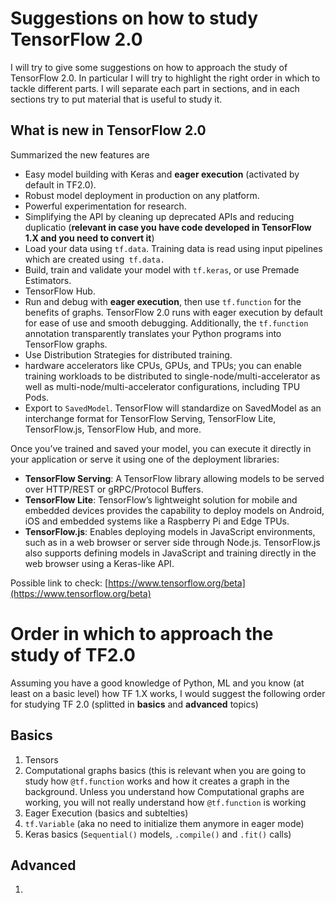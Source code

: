 # Suggestions on how to study TensorFlow 2.0

I will try to give some suggestions on how to approach the study of TensorFlow 2.0. 
In particular I will try to highlight the right order in which to tackle different parts. 
I will separate each part in sections, and in each sections try to put material that is useful to
study it.

## What is new in TensorFlow 2.0

Summarized the new features are

* Easy model building with Keras and __eager execution__ (activated by default in TF2.0).
* Robust model deployment in production on any platform.
* Powerful experimentation for research.
* Simplifying the API by cleaning up deprecated APIs and reducing duplicatio (__relevant in case you have code developed in 
TensorFlow 1.X and you need to convert it__)
* Load your data using `tf.data`. Training data is read using input pipelines which are created using` tf.data.` 
* Build, train and validate your model with `tf.keras`, or use Premade Estimators.
* TensorFlow Hub.
* Run and debug with __eager execution__, then use `tf.function` for the benefits of graphs. 
TensorFlow 2.0 runs with eager execution by default for ease of use and smooth debugging. 
Additionally, the `tf.function` annotation transparently translates your Python programs into TensorFlow graphs. 
* Use Distribution Strategies for distributed training. 
* hardware accelerators like CPUs, GPUs, and TPUs; you can enable training workloads to be distributed to 
single-node/multi-accelerator as well as multi-node/multi-accelerator configurations, including TPU Pods. 
* Export to `SavedModel`. TensorFlow will standardize on SavedModel as an interchange format for TensorFlow Serving, 
TensorFlow Lite, TensorFlow.js, TensorFlow Hub, and more.

Once you’ve trained and saved your model, you can execute it directly in your application or serve it using one 
of the deployment libraries:

* **TensorFlow Serving**: A TensorFlow library allowing models to be served over HTTP/REST or gRPC/Protocol Buffers.
* **TensorFlow Lite**: TensorFlow’s lightweight solution for mobile and embedded devices provides the capability 
to deploy models on Android, iOS and embedded systems like a Raspberry Pi and Edge TPUs.
* **TensorFlow.js**: Enables deploying models in JavaScript environments, such as in a web browser or server 
side through Node.js. TensorFlow.js also supports defining models in JavaScript and training directly 
in the web browser using a Keras-like API.

Possible link to check: [https://www.tensorflow.org/beta](https://www.tensorflow.org/beta)

# Order in which to approach the study of TF2.0

Assuming you have a good knowledge of Python, ML and you know (at least on a basic level) how TF 1.X works, I would suggest
the following order for studying TF 2.0 (splitted in __basics__ and __advanced__ topics)

## Basics

1. Tensors
2. Computational graphs basics (this is relevant when you are going to study how `@tf.function` works and how it creates a 
graph in the background. Unless you understand how Computational graphs are working, you will not really understand
how `@tf.function` is working
2. Eager Execution (basics and subtelties)
3. `tf.Variable` (aka no need to initialize them anymore in eager mode)
4. Keras basics (`Sequential()` models, `.compile()` and `.fit()` calls)

## Advanced

1. 
